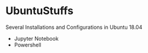 # UbuntuStuffs
Several Installations and Configurations in Ubuntu 18.04
- Jupyter Notebook 
- Powershell 
